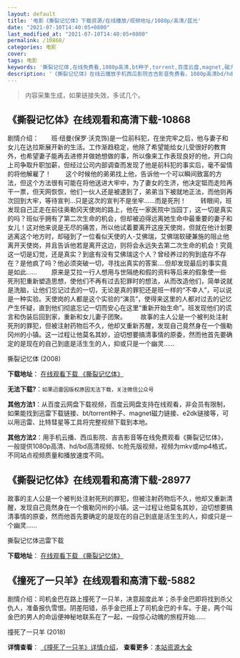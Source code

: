 ```yaml
---
layout: default
title: '电影《撕裂记忆体》下载资源/在线播放/视频地址/1080p/高清/蓝光'
date: "2021-07-10T14:40:05+0800"
last_modified_at: "2021-07-10T14:40:05+0800"
permalink: /10868/
categories: 电影
cover:
tags: 电影
keywords: '撕裂记忆体,在线免费看,1080p高清,bt种子,torrent,百度云盘,magnet,磁力链,迅雷下载资源'
description: '《撕裂记忆体》在线云播放手机西瓜影院吉吉影音免费看，1080p高清bd/hd未删减完整版和tc抢先枪版，mkv/mp4格式，附带bt/torrent种子、magnet/磁力链、百度云盘、网盘资源迅雷下载链接'
---
```


>内容采集生成，如果链接失效，多试几个。


## 《撕裂记忆体》在线观看和高清下载-10868

剧情介绍：　　班·纽曼(保罗·沃克饰)是一位前科犯，在坐完牢之后，他与妻子和女儿在达拉斯展开新的生活。工作渐趋稳定，他除了希望能给女儿受很好的教育外，也希望妻子能再去进修并做她想做的事，所以像来工作表现良好的他，开口向上司争取升职加薪，但经过公司内部调查而发现了他是前科犯的事实后，毫不留情的将他解雇了！ 　　这个时候他的弟弟找上他，告诉他一个可以瞬间致富的方法，但这个方法很有可能在将他送进大牢中，为了妻女的生济，他决定铤而走险再干一票，但天网恢恢，他们一伙人还是被逮到了，弟弟当下被就地正法，而他则再次回到大牢，等待宣判…只是这次的宣判不是坐牢……而是死刑！ 　　转眼间，班发现自己正走在前往奥勒冈天使岗的路上，他在一家医院中当园丁，这一切是真实的吗？班似乎拥有了第二次生命的机会，但却被迫得远离她生命中最重要的妻子和女儿！这对他来说是无尽的痛苦，所以他试着要离开这座天使岗，但就在他计划要逃离这个地方时，却碰到了一位看似天使的人-艾佛瑞，艾佛瑞软硬兼施的阻止他离开天使岗，并且告诉他若是离开这边，则将会永远失去第二次生命的机会！究竟这一切是幻觉，还是真实？到底有没有艾佛瑞这个人？曾经养过的狗到底存不存在？是他疯了吗？他必须突破一切，寻找出真实的答案….但却发现最后的事实竟是如此…… 　　原来是艾拉一行人想用与世隔绝和假的资料等后来的假象使一些死刑犯重新塑造思想，使他们不再有过去犯罪时的想法，从而改造他们，简单说就是洗脑，让他们忘记过去的一切，无论是真的罪犯还是班一样的“不幸人”，可以说是一种实验。天使岗的人都是这个实验的“演员”，使得来这里的人都对过去的记忆产生怀疑，直到他们彻底忘记一切而安心在这里“重新开始生命”。班发现他们的谎言和伪装后回到家，重新和女儿妻子团聚。 　　故事的主人公是一个被判处注射死刑的罪犯，但被注射药物后不久，他却又重新苏醒，发现自己竟然身在一个俄勒冈州的小镇。这一过程让他莫名其妙，迫切想要搞清事情的原委，然而他首先要确定的是现在的自己到底是活生生的人，抑或只是一个幽灵……


撕裂记忆体 (2008)

**下载地址**： [在线观看下载 《撕裂记忆体》](https://www.btbtdy.me/btdy/dy8118.html) 


**无法下载?**：`如果迅雷因版权原因无法下载，关注微信公众号 `

**其他方法1**：从百度云网盘下载视频，百度云网盘支持在线观看，非会员有限制，如果能找到迅雷下载链接、bt/torrent种子、magnet磁力链接、e2dk链接等，可以用迅雷、比特彗星等工具将完整视频下载到本地。

**其他方法2**：用手机云播、西瓜影院、吉吉影音等在线免费观看《撕裂记忆体》，一般提供1080p高清、hd/bd高清视频、tc抢先版视频，视频为mkv或mp4格式，不同站点视频质量和播放速度不同。


## 《撕裂记忆体》在线观看和高清下载-28977

故事的主人公是一个被判处注射死刑的罪犯，但被注射药物后不久，他却又重新清醒，发现自己竟然身在一个俄勒冈州的小镇。这一过程让他莫名其妙，迫切想要搞清事情的原委，然而他首先要确定的是现在的自己到底是活生生的人，抑或只是一个幽灵&hellip;…


撕裂记忆体迅雷下载

**下载地址**： [在线观看下载 《撕裂记忆体》](https://www.993dy.com//vod-detail-id-14658.html) 


## 《撞死了一只羊》在线观看和高清下载-5882

剧情介绍：司机金巴在路上撞死了一只羊，决意超度此羊；杀手金巴即将找到杀父仇人，准备报仇雪恨。阴差阳错，杀手金巴搭上了司机金巴的卡车。于是，两个叫金巴的男人的命运便神秘地联系在了一起，一段惊心动魄的旅程开始……


撞死了一只羊 (2018)

**详情查看**： [《撞死了一只羊》详情介绍](/movie/5882/)， **查看更多**：[本站资源大全](/movie/t/all/)

